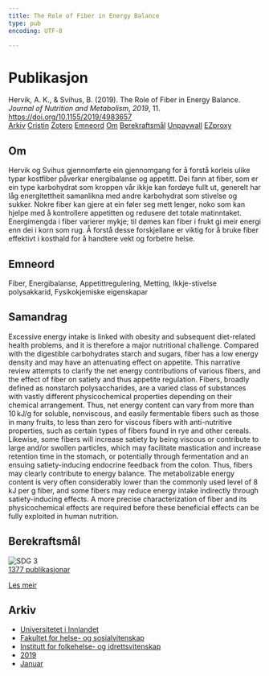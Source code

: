 ```yaml
---
title: The Role of Fiber in Energy Balance
type: pub
encoding: UTF-8

---
```

<h1>Publikasjon</h1>
<article id="csl-bib-container-Z3K2Z5FZ" class="csl-bib-container">
  <div class="csl-bib-body"> <div class="csl-entry">Hervik, A. K., &#38; Svihus, B. (2019). The Role of Fiber in Energy Balance. <i>Journal of Nutrition and Metabolism</i>, <i>2019</i>, 11. <a href="https://doi.org/10.1155/2019/4983657">https://doi.org/10.1155/2019/4983657</a></div> </div>
  <div class="csl-bib-buttons">
    <a href="#taxonomy-article-Z3K2Z5FZ" alt="archive" class="csl-bib-button">Arkiv</a>
    <a href="https://app.cristin.no/results/show.jsf?id=1662699" alt="Cristin" class="csl-bib-button">Cristin</a>
    <a href="http://zotero.org/groups/5881554/items/Z3K2Z5FZ" alt="Zotero" class="csl-bib-button">Zotero</a>
    <a href="#keywords-article-Z3K2Z5FZ" alt="keywords" class="csl-bib-button">Emneord</a>
    <a href="#about-article-Z3K2Z5FZ" alt="about_pub" class="csl-bib-button">Om</a>
    <a href="#sdg-article-Z3K2Z5FZ" alt="sdg" class="csl-bib-button">Berekraftsmål</a>
    <a href="https://doi.org/10.1155/2019/4983657" alt="Unpaywall" class="csl-bib-button">Unpaywall</a>
    <a href="https://doi.org/10.1155/2019/4983657" alt="EZproxy" class="csl-bib-button">EZproxy</a>
  </div>
  <div id="csl-bib-meta-container-Z3K2Z5FZ"></div>
</article>
<div id="csl-bib-meta-Z3K2Z5FZ" class="csl-bib-meta">
  <article id="about-article-Z3K2Z5FZ" class="about_pub-article">
    <h1>Om</h1>
    Hervik og Svihus gjennomførte ein gjennomgang for å forstå korleis ulike typar kostfiber påverkar energibalanse og appetitt. Dei fann at fiber, som er ein type karbohydrat som kroppen vår ikkje kan fordøye fullt ut, generelt har låg energitettheit samanlikna med andre karbohydrat som stivelse og sukker. Nokre fiber kan gjere at ein føler seg mett lenger, noko som kan hjelpe med å kontrollere appetitten og redusere det totale matinntaket. Energimengda i fiber varierer mykje; til dømes kan fiber i frukt gi meir energi enn dei i korn som rug. Å forstå desse forskjellane er viktig for å bruke fiber effektivt i kosthald for å handtere vekt og forbetre helse.
  </article>
  <article id="keywords-article-Z3K2Z5FZ" class="keywords-article">
    <h1>Emneord</h1>
    Fiber, Energibalanse, Appetittregulering, Metting, Ikkje-stivelse polysakkarid, Fysikokjemiske eigenskapar
  </article>
  <article id="abstract-article-Z3K2Z5FZ" class="abstract-article">
    <h1>Samandrag</h1>
    Excessive energy intake is linked with obesity and subsequent diet-related health problems, and it is therefore a major nutritional challenge. Compared with the digestible carbohydrates starch and sugars, fiber has a low energy density and may have an attenuating effect on appetite. This narrative review attempts to clarify the net energy contributions of various fibers, and the effect of fiber on satiety and thus appetite regulation. Fibers, broadly defined as nonstarch polysaccharides, are a varied class of substances with vastly different physicochemical properties depending on their chemical arrangement. Thus, net energy content can vary from more than 10 kJ/g for soluble, nonviscous, and easily fermentable fibers such as those in many fruits, to less than zero for viscous fibers with anti-nutritive properties, such as certain types of fibers found in rye and other cereals. Likewise, some fibers will increase satiety by being viscous or contribute to large and/or swollen particles, which may facilitate mastication and increase retention time in the stomach, or potentially through fermentation and an ensuing satiety-inducing endocrine feedback from the colon. Thus, fibers may clearly contribute to energy balance. The metabolizable energy content is very often considerably lower than the commonly used level of 8 kJ per g fiber, and some fibers may reduce energy intake indirectly through satiety-inducing effects. A more precise characterization of fiber and its physicochemical effects are required before these beneficial effects can be fully exploited in human nutrition.
  </article>
  <article id="sdg-article-Z3K2Z5FZ" class="sdg-article">
    <h1>Berekraftsmål</h1>
    <div class="sdg-container"><div id="sdg3" class="sdg">
        <img src="{{< params subfolder >}}images/sdg/sdg03_nn.png" class="image" alt="SDG 3">
        <div class="sdg-overlay">
          <a href="{{< params subfolder >}}nn/archive/?sdg=3#archive" class="sdg-publication-count"><span>1377</span> publikasjonar</a>
          <p><a href="https://fn.no/om-fn/fns-baerekraftsmaal/god-helse-og-livskvalitet?lang=nno-NO" class="sdg-read-more">Les meir</a></p>
        </div>
      </div></div>
  </article>
  <article id="taxonomy-article-Z3K2Z5FZ" class="taxonomy-article">
    <h1>Arkiv</h1>
    <ul>
      <li><a href="{{< params subfolder >}}nn/archive/?key=3DCRN523">Universitetet i Innlandet</a></li>
      <li><a href="{{< params subfolder >}}nn/archive/?key=IDKFS3MX">Fakultet for helse- og sosialvitenskap</a></li>
      <li><a href="{{< params subfolder >}}nn/archive/?key=FJXE3Z8X">Institutt for folkehelse- og idrettsvitenskap</a></li>
      <li><a href="{{< params subfolder >}}nn/archive/?key=MXF6ZEHK">2019</a></li>
      <li><a href="{{< params subfolder >}}nn/archive/?key=NHB4FPNW">Januar</a></li>
    </ul>
  </article>
</div>
